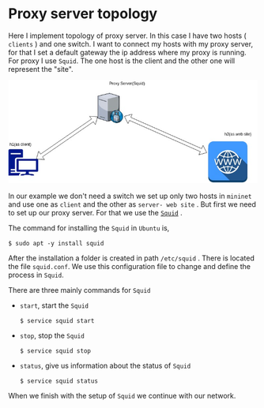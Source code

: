# Proxy server topology
Here I implement topology of proxy server. In this case I have two hosts ( `clients` ) and one switch. 
I want to connect my hosts with my proxy server, for that I set a default gateway the ip address where 
my proxy is running. For proxy I use `Squid`.  The one host is the client and the other one will represent
the "site".

![picture1](/images/Proxy_server.jpg)


In our example we don't need a switch we set up only two hosts in `mininet` and use one as `client` and the other 
as `server- web site` . But first we need to set up our proxy server. For that we use the [`Squid`](http://www.squid-cache.org/) .

The command for installing the `Squid` in `Ubuntu` is,

```
$ sudo apt -y install squid
```

After the installation a folder is created in path `/etc/squid` . There is located the file `squid.conf`.
We use this configuration file to change and define the process in `Squid`.

There are three mainly commands for `Squid`
* `start`, start the `Squid` 
  ```
  $ service squid start

  ```

* `stop`,  stop the `Squid`
   ```
   $ service squid stop

  ``` 
  
 * `status`, give us information about the status of `Squid`
   ```
   $ service squid status
   
   ```


When we finish with the setup of `Squid` we continue with our network.

 

